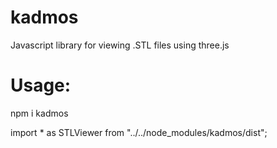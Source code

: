 # kadmos
Javascript library for viewing .STL files using three.js

# Usage:
npm i kadmos

import * as STLViewer from "../../node_modules/kadmos/dist";
